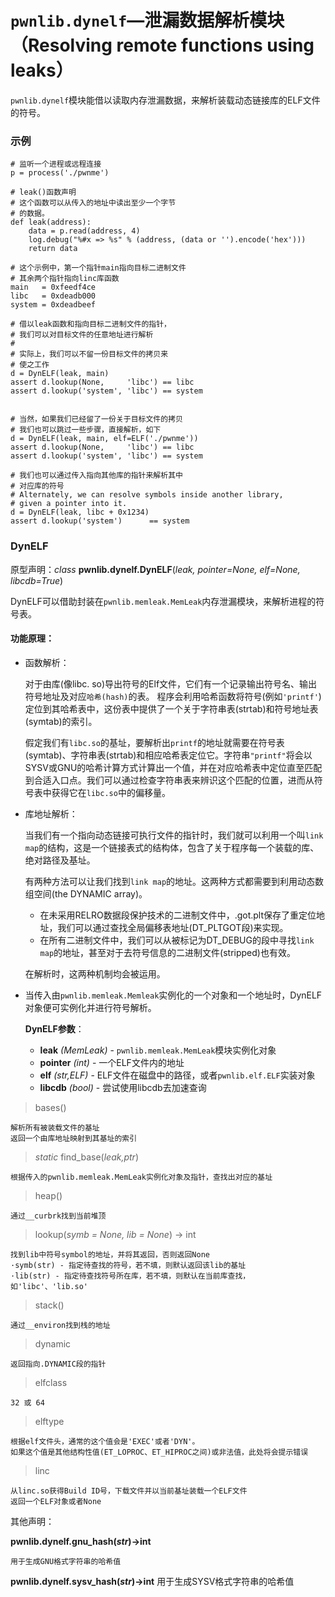 # `pwnlib.dynelf`—泄漏数据解析模块（Resolving remote functions using leaks）
`pwnlib.dynelf`模块能借以读取内存泄漏数据，来解析装载动态链接库的ELF文件的符号。

### **示例**

    # 监听一个进程或远程连接
    p = process('./pwnme')
    
    # leak()函数声明
    # 这个函数可以从传入的地址中读出至少一个字节
    # 的数据。
    def leak(address):
        data = p.read(address, 4)
        log.debug("%#x => %s" % (address, (data or '').encode('hex')))
        return data
    
    # 这个示例中，第一个指针main指向目标二进制文件
    # 其余两个指针指向linc库函数
    main   = 0xfeedf4ce
    libc   = 0xdeadb000
    system = 0xdeadbeef
    
    # 借以leak函数和指向目标二进制文件的指针，
    # 我们可以对目标文件的任意地址进行解析
    #
    # 实际上，我们可以不留一份目标文件的拷贝来
    # 使之工作
    d = DynELF(leak, main)
    assert d.lookup(None,     'libc') == libc
    assert d.lookup('system', 'libc') == system
    
    
    # 当然，如果我们已经留了一份关于目标文件的拷贝
    # 我们也可以跳过一些步骤，直接解析，如下
    d = DynELF(leak, main, elf=ELF('./pwnme'))
    assert d.lookup(None,     'libc') == libc
    assert d.lookup('system', 'libc') == system
    
    # 我们也可以通过传入指向其他库的指针来解析其中
    # 对应库的符号
    # Alternately, we can resolve symbols inside another library,
    # given a pointer into it.
    d = DynELF(leak, libc + 0x1234)
    assert d.lookup('system')      == system
    
### DynELF
原型声明：*class* **pwnlib.dynelf.DynELF**(*leak, pointer=None, elf=None, libcdb=True*)

DynELF可以借助封装在`pwnlib.memleak.MemLeak`内存泄漏模块，来解析进程的符号表。
#### 功能原理：
- 函数解析：
    
    对于由库(像libc. so)导出符号的Elf文件，它们有一个记录输出符号名、输出符号地址及对应`哈希(hash)`的表。 程序会利用哈希函数将符号(例如`'printf'`)定位到其哈希表中，这份表中提供了一个关于字符串表(strtab)和符号地址表(symtab)的索引。
    
    假定我们有`libc.so`的基址，要解析出`printf`的地址就需要在符号表(symtab)、字符串表(strtab)和相应哈希表定位它。字符串`"printf"`将会以SYSV或GNU的哈希计算方式计算出一个值，并在对应哈希表中定位直至匹配到合适入口点。我们可以通过检查字符串表来辨识这个匹配的位置，进而从符号表中获得它在`libc.so`中的偏移量。
- 库地址解析：

    当我们有一个指向动态链接可执行文件的指针时，我们就可以利用一个叫`link map`的结构，这是一个链接表式的结构体，包含了关于程序每一个装载的库、绝对路径及基址。
    
    有两种方法可以让我们找到`link map`的地址。这两种方式都需要到利用动态数组空间(the DYNAMIC array)。
    * 在未采用RELRO数据段保护技术的二进制文件中，.got.plt保存了重定位地址，我们可以通过查找全局偏移表地址(DT_PLTGOT段)来实现。
    * 在所有二进制文件中，我们可以从被标记为DT_DEBUG的段中寻找`link map`的地址，甚至对于去符号信息的二进制文件(stripped)也有效。
    
    在解析时，这两种机制均会被运用。
    
- 当传入由`pwnlib.memleak.Memleak`实例化的一个对象和一个地址时，DynELF对象便可实例化并进行符号解析。
    
    **DynELF参数**： 
            
    - **leak** *(MemLeak)* - `pwnlib.memleak.MemLeak`模块实例化对象
    - **pointer** *(int)* - 一个ELF文件内的地址
    - **elf** *(str,ELF)* - ELF文件在磁盘中的路径，或者`pwnlib.elf.ELF`实装对象
    - **libcdb** *(bool)* - 尝试使用libcdb去加速查询
    
> bases()
    
    解析所有被装载文件的基址
    返回一个由库地址映射到其基址的索引

> *static* find_base(*leak,ptr*)
    
    根据传入的pwnlib.memleak.MemLeak实例化对象及指针，查找出对应的基址
    
> heap()
    
    通过__curbrk找到当前堆顶
    
> lookup(*symb = None, lib = None*) -> int

    找到lib中符号symbol的地址，并将其返回，否则返回None
    ·symb(str) - 指定待查找的符号，若不填，则默认返回该lib的基址
    ·lib(str) - 指定待查找符号所在库，若不填，则默认在当前库查找，如'libc'、'lib.so'

> stack()
    
    通过__environ找到栈的地址
    
> dynamic
    
    返回指向.DYNAMIC段的指针

> elfclass
    
    32 或 64
    
> elftype
    
    根据elf文件头，通常的这个值会是'EXEC'或者'DYN'。
    如果这个值是其他结构性值(ET_LOPROC、ET_HIPROC之间)或非法值，此处将会提示错误
    
> linc
    
    从linc.so获得Build ID号，下载文件并以当前基址装载一个ELF文件
    返回一个ELF对象或者None
    
其他声明：

**pwnlib.dynelf.gnu_hash(*str*)->int**
    
    用于生成GNU格式字符串的哈希值
    
**pwnlib.dynelf.sysv_hash(*str*)->int**
    用于生成SYSV格式字符串的哈希值
